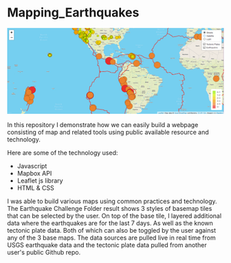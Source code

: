 # Mapping_Earthquakes
![screenshot](screen.png)

In this repository I demonstrate how we can easily build a webpage consisting of map and related tools using public available resource and technology.  

Here are some of the technology used:
- Javascript
- Mapbox API
- Leaflet js library
- HTML & CSS

I was able to build various maps using common practices and technology.  The Earthquake Challenge Folder result shows 3 styles of basemap tiles that can be selected by the user.  On top of the base tile, I layered additional data where the earthquakes are for the last 7 days.  As well as the known tectonic plate data.  Both of which can also be toggled by the user against any of the 3 base maps.  The data sources are pulled live in real time from USGS earthquake data and the tectonic plate data pulled from another user's public Github repo.  
